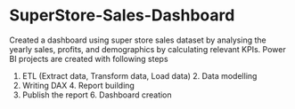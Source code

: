 # SuperStore-Sales-Dashboard

Created a dashboard using super store sales dataset by analysing the yearly sales, profits, and demographics by calculating relevant KPIs. Power BI projects are created with following steps
1. ETL (Extract data, Transform data, Load data)                                              2. Data modelling
3. Writing DAX                                                                                4. Report building
5. Publish the report                                                                         6. Dashboard creation
